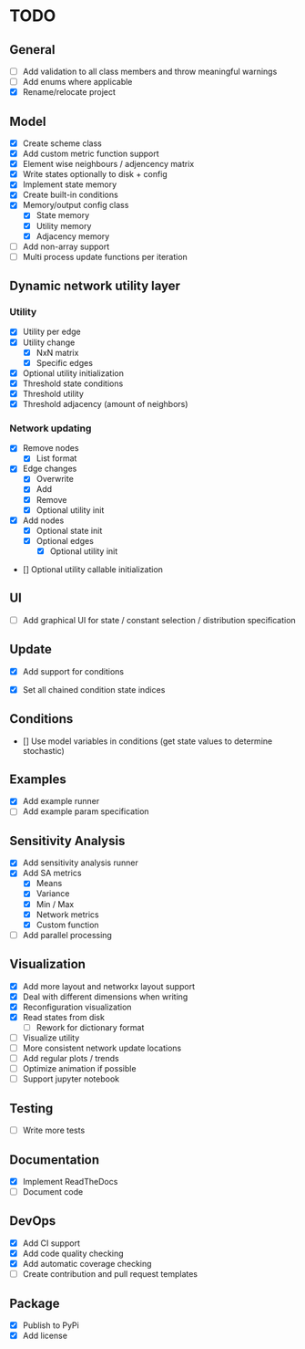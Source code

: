 # TODO

## General
- [ ] Add validation to all class members and throw meaningful warnings
- [ ] Add enums where applicable
- [x] Rename/relocate project

## Model
- [x] Create scheme class
- [x] Add custom metric function support
- [x] Element wise neighbours / adjencency matrix
- [x] Write states optionally to disk + config
- [x] Implement state memory
- [x] Create built-in conditions
- [x] Memory/output config class
  - [x] State memory
  - [x] Utility memory
  - [x] Adjacency memory
- [ ] Add non-array support
- [ ] Multi process update functions per iteration

## Dynamic network utility layer
### Utility
- [x] Utility per edge
- [x] Utility change
  - [x] NxN matrix
  - [x] Specific edges
- [x] Optional utility initialization 
- [x] Threshold state conditions
- [x] Threshold utility
- [x] Threshold adjacency (amount of neighbors)

### Network updating
<!-- - [ ] Order update dictionary -> First utility then network? -->
- [x] Remove nodes
  - [x] List format
- [x] Edge changes
  - [x] Overwrite
  - [x] Add
  - [x] Remove
  - [x] Optional utility init
- [x] Add nodes
  - [x] Optional state init
  - [x] Optional edges 
    - [x] Optional utility init
- [] Optional utility callable initialization

## UI
- [ ] Add graphical UI for state / constant selection / distribution specification

## Update
- [x] Add support for conditions
- [x] Set all chained condition state indices


## Conditions
- [] Use model variables in conditions (get state values to determine stochastic)

## Examples
- [x] Add example runner
- [ ] Add example param specification

## Sensitivity Analysis
- [x] Add sensitivity analysis runner
- [x] Add SA metrics
  - [x] Means
  - [x] Variance
  - [x] Min / Max
  - [x] Network metrics
  - [x] Custom function
- [ ] Add parallel processing

## Visualization
- [x] Add more layout and networkx layout support
- [x] Deal with different dimensions when writing
- [x] Reconfiguration visualization
- [x] Read states from disk
  - [ ] Rework for dictionary format
- [ ] Visualize utility
- [ ] More consistent network update locations
- [ ] Add regular plots / trends
- [ ] Optimize animation if possible
- [ ] Support jupyter notebook

## Testing
- [ ] Write more tests

## Documentation
- [x] Implement ReadTheDocs
- [ ] Document code

## DevOps
- [x] Add CI support
- [x] Add code quality checking
- [x] Add automatic coverage checking
- [ ] Create contribution and pull request templates

## Package
- [x] Publish to PyPi
- [x] Add license
